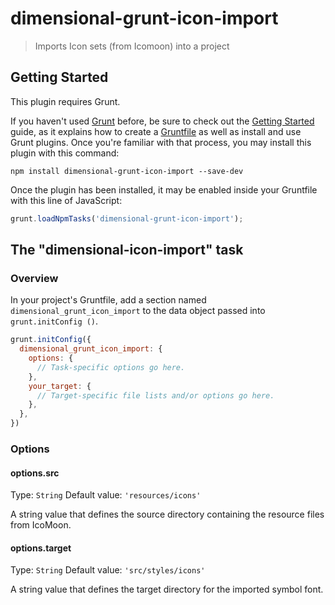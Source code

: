 # dimensional-grunt-icon-import

> Imports Icon sets (from Icomoon) into a project

## Getting Started
This plugin requires Grunt.

If you haven't used [Grunt](http://gruntjs.com/) before, be sure to check out the [Getting Started](http://gruntjs.com/getting-started) guide, as it explains how to create a [Gruntfile](http://gruntjs.com/sample-gruntfile) as well as install and use Grunt plugins. Once you're familiar with that process, you may install this plugin with this command:

```shell
npm install dimensional-grunt-icon-import --save-dev
```

Once the plugin has been installed, it may be enabled inside your Gruntfile with this line of JavaScript:

```js
grunt.loadNpmTasks('dimensional-grunt-icon-import');
```

## The "dimensional-icon-import" task

### Overview
In your project's Gruntfile, add a section named `dimensional_grunt_icon_import` to the data object passed into `grunt.initConfig
()`.

```js
grunt.initConfig({
  dimensional_grunt_icon_import: {
    options: {
      // Task-specific options go here.
    },
    your_target: {
      // Target-specific file lists and/or options go here.
    },
  },
})
```

### Options

#### options.src
Type: `String`
Default value: `'resources/icons'`

A string value that defines the source directory containing the resource files from IcoMoon.

#### options.target
Type: `String`
Default value: `'src/styles/icons'`

A string value that defines the target directory for the imported symbol font.

